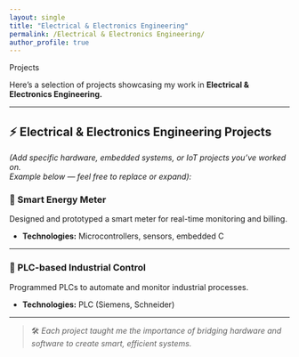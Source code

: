 ```yaml
---
layout: single
title: "Electrical & Electronics Engineering"
permalink: /Electrical & Electronics Engineering/
author_profile: true
---
```


Projects

Here’s a selection of projects showcasing my work in **Electrical & Electronics Engineering.**

---

## ⚡ Electrical & Electronics Engineering Projects
*(Add specific hardware, embedded systems, or IoT projects you’ve worked on.  
Example below — feel free to replace or expand):*

### 📌 Smart Energy Meter
Designed and prototyped a smart meter for real-time monitoring and billing.
- **Technologies:** Microcontrollers, sensors, embedded C

---

### 📌 PLC-based Industrial Control
Programmed PLCs to automate and monitor industrial processes.
- **Technologies:** PLC (Siemens, Schneider)

---

> 🛠 *Each project taught me the importance of bridging hardware and software to create smart, efficient systems.*
